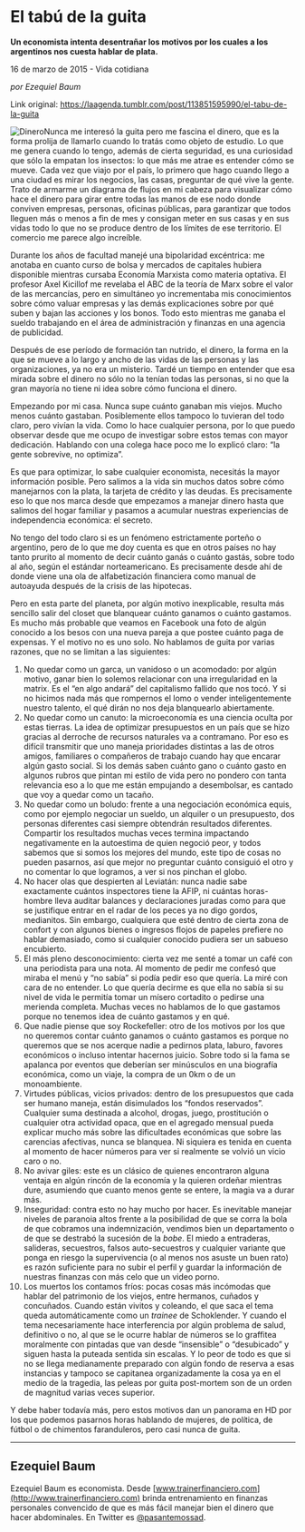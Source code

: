 # El tabú de la guita

**Un economista intenta desentrañar los motivos por los cuales a los argentinos nos cuesta hablar de plata.**

16 de marzo de 2015 - Vida cotidiana

_por Ezequiel Baum_

Link original: https://laagenda.tumblr.com/post/113851595990/el-tabu-de-la-guita

![Dinero](https://64.media.tumblr.com/aa475a103c81b3e79ec65b161cfd2a7b/tumblr_inline_pk0gvdHXX31t6q87u_500.jpg)Nunca me interesó la guita pero me fascina el dinero, que es la forma prolija de llamarlo cuando lo tratás como objeto de estudio. Lo que me genera cuando lo tengo, además de cierta seguridad, es una curiosidad que sólo la empatan los insectos: lo que más me atrae es entender cómo se mueve. Cada vez que viajo por el país, lo primero que hago cuando llego a una ciudad es mirar los negocios, las casas, preguntar de qué vive la gente. Trato de armarme un diagrama de flujos en mi cabeza para visualizar cómo hace el dinero para girar entre todas las manos de ese nodo donde conviven empresas, personas, oficinas públicas, para garantizar que todos lleguen más o menos a fin de mes y consigan meter en sus casas y en sus vidas todo lo que no se produce dentro de los límites de ese territorio. El comercio me parece algo increíble.

Durante los años de facultad manejé una bipolaridad excéntrica: me anotaba en cuanto curso de bolsa y mercados de capitales hubiera disponible mientras cursaba Economía Marxista como materia optativa. El profesor Axel Kicillof me revelaba el ABC de la teoría de Marx sobre el valor de las mercancías, pero en simultáneo yo incrementaba mis conocimientos sobre cómo valuar empresas y las demás explicaciones sobre por qué suben y bajan las acciones y los bonos. Todo esto mientras me ganaba el sueldo trabajando en el área de administración y finanzas en una agencia de publicidad.

Después de ese período de formación tan nutrido, el dinero, la forma en la que se mueve a lo largo y ancho de las vidas de las personas y las organizaciones, ya no era un misterio. Tardé un tiempo en entender que esa mirada sobre el dinero no sólo no la tenían todas las personas, si no que la gran mayoría no tiene ni idea sobre cómo funciona el dinero.

Empezando por mi casa. Nunca supe cuánto ganaban mis viejos. Mucho menos cuánto gastaban. Posiblemente ellos tampoco lo tuvieran del todo claro, pero vivían la vida. Como lo hace cualquier persona, por lo que puedo observar desde que me ocupo de investigar sobre estos temas con mayor dedicación. Hablando con una colega hace poco me lo explicó claro: “la gente sobrevive, no optimiza”.

Es que para optimizar, lo sabe cualquier economista, necesitás la mayor información posible. Pero salimos a la vida sin muchos datos sobre cómo manejarnos con la plata, la tarjeta de crédito y las deudas. Es precisamente eso lo que nos marca desde que empezamos a manejar dinero hasta que salimos del hogar familiar y pasamos a acumular nuestras experiencias de independencia económica: el secreto.

No tengo del todo claro si es un fenómeno estrictamente porteño o argentino, pero de lo que me doy cuenta es que en otros países no hay tanto prurito al momento de decir cuánto ganás o cuánto gastás, sobre todo al año, según el estándar norteamericano. Es precisamente desde ahí de donde viene una ola de alfabetización financiera como manual de autoayuda después de la crisis de las hipotecas.

Pero en esta parte del planeta, por algún motivo inexplicable, resulta más sencillo salir del closet que blanquear cuánto ganamos o cuánto gastamos. Es mucho más probable que veamos en Facebook una foto de algún conocido a los besos con una nueva pareja a que postee cuánto paga de expensas. Y el motivo no es uno solo. No hablamos de guita por varias razones, que no se limitan a las siguientes:

1. No quedar como un garca, un vanidoso o un acomodado: por algún motivo, ganar bien lo solemos relacionar con una irregularidad en la matrix. Es el “en algo andará” del capitalismo fallido que nos tocó. Y si no hicimos nada más que rompernos el lomo o vender inteligentemente nuestro talento, el qué dirán no nos deja blanquearlo abiertamente.
2. No quedar como un canuto: la microeconomía es una ciencia oculta por estas tierras. La idea de optimizar presupuestos en un país que se hizo gracias al derroche de recursos naturales va a contramano. Por eso es difícil transmitir que uno maneja prioridades distintas a las de otros amigos, familiares o compañeros de trabajo cuando hay que encarar algún gasto social. Si los demás saben cuánto gano o cuánto gasto en algunos rubros que pintan mi estilo de vida pero no pondero con tanta relevancia eso a lo que me están empujando a desembolsar, es cantado que voy a quedar como un tacaño.
3. No quedar como un boludo: frente a una negociación económica equis, como por ejemplo negociar un sueldo, un alquiler o un presupuesto, dos personas diferentes casi siempre obtendrán resultados diferentes. Compartir los resultados muchas veces termina impactando negativamente en la autoestima de quien negoció peor, y todos sabemos que si somos los mejores del mundo, este tipo de cosas no pueden pasarnos, así que mejor no preguntar cuánto consiguió el otro y no comentar lo que logramos, a ver si nos pinchan el globo.
4. No hacer olas que despierten al Leviatán: nunca nadie sabe exactamente cuántos inspectores tiene la AFIP, ni cuántas horas-hombre lleva auditar balances y declaraciones juradas como para que se justifique entrar en el radar de los peces ya no digo gordos, medianitos. Sin embargo, cualquiera que esté dentro de cierta zona de confort y con algunos bienes o ingresos flojos de papeles prefiere no hablar demasiado, como si cualquier conocido pudiera ser un sabueso encubierto.
5. El más pleno desconocimiento: cierta vez me senté a tomar un café con una periodista para una nota. Al momento de pedir me confesó que miraba el menú y “no sabía” si podía pedir eso que quería. La miré con cara de no entender. Lo que quería decirme es que ella no sabía si su nivel de vida le permitía tomar un mísero cortadito o pedirse una merienda completa. Muchas veces no hablamos de lo que gastamos porque no tenemos idea de cuánto gastamos y en qué.
6. Que nadie piense que soy Rockefeller: otro de los motivos por los que no queremos contar cuánto ganamos o cuánto gastamos es porque no queremos que se nos acerque nadie a pedirnos plata, laburo, favores económicos o incluso intentar hacernos juicio. Sobre todo si la fama se apalanca por eventos que deberían ser minúsculos en una biografía económica, como un viaje, la compra de un 0km o de un monoambiente.
7. Virtudes públicas, vicios privados: dentro de los presupuestos que cada ser humano maneja, están disimulados los “fondos reservados”. Cualquier suma destinada a alcohol, drogas, juego, prostitución o cualquier otra actividad opaca, que en el agregado mensual pueda explicar mucho más sobre las dificultades económicas que sobre las carencias afectivas, nunca se blanquea. Ni siquiera es tenida en cuenta al momento de hacer números para ver si realmente se volvió un vicio caro o no.
8. No avivar giles: este es un clásico de quienes encontraron alguna ventaja en algún rincón de la economía y la quieren ordeñar mientras dure, asumiendo que cuanto menos gente se entere, la magia va a durar más.
9. Inseguridad: contra esto no hay mucho por hacer. Es inevitable manejar niveles de paranoia altos frente a la posibilidad de que se corra la bola de que cobramos una indemnización, vendimos bien un departamento o de que se destrabó la sucesión de la *bobe*. El miedo a entraderas, salideras, secuestros, falsos auto-secuestros y cualquier variante que ponga en riesgo la supervivencia (o al menos nos asuste un buen rato) es razón suficiente para no subir el perfil y guardar la información de nuestras finanzas con más celo que un video porno.
10. Los muertos los contamos fríos: pocas cosas más incómodas que hablar del patrimonio de los viejos, entre hermanos, cuñados y concuñados. Cuando están vivitos y coleando, el que saca el tema queda automáticamente como un *trainee* de Schoklender. Y cuando el tema necesariamente hace interferencia por algún problema de salud, definitivo o no, al que se le ocurre hablar de números se lo graffitea moralmente con pintadas que van desde “insensible” o “desubicado” y siguen hasta la puteada sentida sin escalas. Y lo peor de todo es que si no se llega medianamente preparado con algún fondo de reserva a esas instancias y tampoco se capitanea organizadamente la cosa ya en el medio de la tragedia, las peleas por guita post-mortem son de un orden de magnitud varias veces superior.

Y debe haber todavía más, pero estos motivos dan un panorama en HD por los que podemos pasarnos horas hablando de mujeres, de política, de fútbol o de chimentos faranduleros, pero casi nunca de guita.



---

 Ezequiel Baum
--------------

 Ezequiel Baum es economista. Desde [www.trainerfinanciero.com](http://www.trainerfinanciero.com) brinda entrenamiento en finanzas personales convencido de que es más fácil manejar bien el dinero que hacer abdominales. En Twitter es [@pasantemossad](http://www.twitter.com/pasantemossad).

